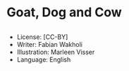 # Goat, Dog and Cow

##

##

##

##

##

##

##

##

##
* License: [CC-BY]
* Writer: Fabian Wakholi
* Illustration: Marleen Visser
* Language: English
